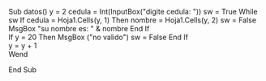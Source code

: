 Sub datos()
   y = 2
   cedula = Int(InputBox("digite cedula: "))
   sw = True
   While sw
      If cedula = Hoja1.Cells(y, 1) Then
         nombre = Hoja1.Cells(y, 2)
         sw = False
         MsgBox "su nombre es: " & nombre
      End If         
      If y = 20 Then
         MsgBox ("no valido")
         sw = False
      End If     
          y = y + 1        
        Wend
      
End Sub
